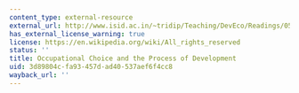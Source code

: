 ```yaml
---
content_type: external-resource
external_url: http://www.isid.ac.in/~tridip/Teaching/DevEco/Readings/05Inequality/03Banerjee%26Newman-JPE1993.pdf
has_external_license_warning: true
license: https://en.wikipedia.org/wiki/All_rights_reserved
status: ''
title: Occupational Choice and the Process of Development
uid: 3d89804c-fa93-457d-ad40-537aef6f4cc8
wayback_url: ''
---
```

